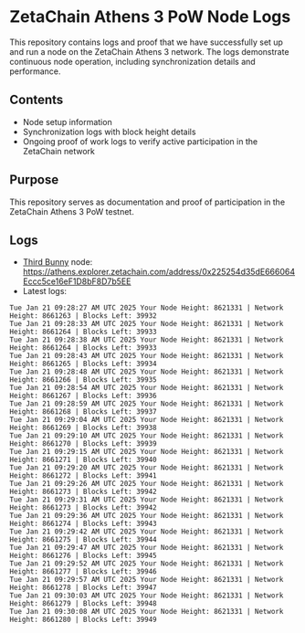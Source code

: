 # ZetaChain Athens 3 PoW Node Logs
This repository contains logs and proof that we have successfully set up and run a node on the ZetaChain Athens 3 network. The logs demonstrate continuous node operation, including synchronization details and performance.

## Contents
- Node setup information
- Synchronization logs with block height details
- Ongoing proof of work logs to verify active participation in the ZetaChain network

## Purpose
This repository serves as documentation and proof of participation in the ZetaChain Athens 3 PoW testnet.

## Logs

- [Third Bunny](https://thirdbunny.xyz/) node: https://athens.explorer.zetachain.com/address/0x225254d35dE666064Eccc5ce16eF1D8bF8D7b5EE
- Latest logs:
```
Tue Jan 21 09:28:27 AM UTC 2025 Your Node Height: 8621331 | Network Height: 8661263 | Blocks Left: 39932
Tue Jan 21 09:28:33 AM UTC 2025 Your Node Height: 8621331 | Network Height: 8661264 | Blocks Left: 39933
Tue Jan 21 09:28:38 AM UTC 2025 Your Node Height: 8621331 | Network Height: 8661264 | Blocks Left: 39933
Tue Jan 21 09:28:43 AM UTC 2025 Your Node Height: 8621331 | Network Height: 8661265 | Blocks Left: 39934
Tue Jan 21 09:28:48 AM UTC 2025 Your Node Height: 8621331 | Network Height: 8661266 | Blocks Left: 39935
Tue Jan 21 09:28:54 AM UTC 2025 Your Node Height: 8621331 | Network Height: 8661267 | Blocks Left: 39936
Tue Jan 21 09:28:59 AM UTC 2025 Your Node Height: 8621331 | Network Height: 8661268 | Blocks Left: 39937
Tue Jan 21 09:29:04 AM UTC 2025 Your Node Height: 8621331 | Network Height: 8661269 | Blocks Left: 39938
Tue Jan 21 09:29:10 AM UTC 2025 Your Node Height: 8621331 | Network Height: 8661270 | Blocks Left: 39939
Tue Jan 21 09:29:15 AM UTC 2025 Your Node Height: 8621331 | Network Height: 8661271 | Blocks Left: 39940
Tue Jan 21 09:29:20 AM UTC 2025 Your Node Height: 8621331 | Network Height: 8661272 | Blocks Left: 39941
Tue Jan 21 09:29:26 AM UTC 2025 Your Node Height: 8621331 | Network Height: 8661273 | Blocks Left: 39942
Tue Jan 21 09:29:31 AM UTC 2025 Your Node Height: 8621331 | Network Height: 8661273 | Blocks Left: 39942
Tue Jan 21 09:29:36 AM UTC 2025 Your Node Height: 8621331 | Network Height: 8661274 | Blocks Left: 39943
Tue Jan 21 09:29:42 AM UTC 2025 Your Node Height: 8621331 | Network Height: 8661275 | Blocks Left: 39944
Tue Jan 21 09:29:47 AM UTC 2025 Your Node Height: 8621331 | Network Height: 8661276 | Blocks Left: 39945
Tue Jan 21 09:29:52 AM UTC 2025 Your Node Height: 8621331 | Network Height: 8661277 | Blocks Left: 39946
Tue Jan 21 09:29:57 AM UTC 2025 Your Node Height: 8621331 | Network Height: 8661278 | Blocks Left: 39947
Tue Jan 21 09:30:03 AM UTC 2025 Your Node Height: 8621331 | Network Height: 8661279 | Blocks Left: 39948
Tue Jan 21 09:30:08 AM UTC 2025 Your Node Height: 8621331 | Network Height: 8661280 | Blocks Left: 39949
```
